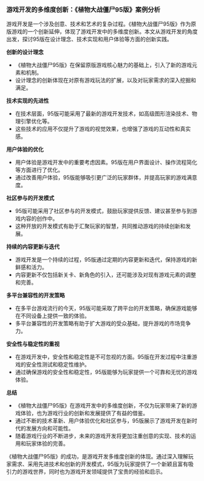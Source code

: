 ### 游戏开发的多维度创新：《植物大战僵尸95版》案例分析

游戏开发是一个涉及创意、技术和艺术的复杂过程。《植物大战僵尸95版》作为原版游戏的一个创新延伸，体现了游戏开发中的多维度创新。本文从游戏开发的角度出发，探讨95版在设计理念、技术实现和用户体验等方面的创新实践。

**创新的设计理念**
- 《植物大战僵尸95版》在保留原版游戏核心魅力的基础上，引入了新的游戏元素和机制。
- 设计理念的创新体现在对原有游戏玩法的扩展，以及对玩家需求的深入挖掘和满足。

**技术实现的先进性**
- 在技术层面，95版可能采用了最新的游戏开发技术，如高级图形渲染技术、物理引擎优化等。
- 这些技术的应用不仅提升了游戏的视觉效果，也增强了游戏的互动性和真实感。

**用户体验的优化**
- 用户体验是游戏开发中的重要考虑因素。95版在用户界面设计、操作流程简化等方面进行了优化。
- 通过改善用户体验，95版能够吸引更广泛的玩家群体，并提高玩家的游戏满意度。

**社区参与的开发模式**
- 95版可能采用了社区参与的开发模式，鼓励玩家提供反馈、建议甚至参与到游戏内容的创作中。
- 这种开放的开发模式有助于汇聚玩家的智慧，共同推动游戏的持续创新和发展。

**持续的内容更新与迭代**
- 游戏开发是一个持续的过程，95版通过定期的内容更新和迭代，保持游戏的新鲜感和活力。
- 内容更新不仅包括新关卡、新角色的引入，还可能涉及对现有游戏元素的调整和完善。

**多平台兼容性的开发策略**
- 在多平台游戏流行的今天，95版可能采取了跨平台的开发策略，确保游戏能够在不同设备上提供一致的体验。
- 多平台兼容性的开发策略有助于扩大游戏的受众基础，提升游戏的市场竞争力。

**安全性与稳定性的重视**
- 在游戏开发中，安全性和稳定性是不可忽视的方面。95版在开发过程中注重游戏的安全性测试和稳定性维护。
- 通过确保游戏的安全性和稳定性，95版能够为玩家提供一个可靠和无忧的游戏体验。

**总结**
- 《植物大战僵尸95版》在游戏开发中的多维度创新，不仅为玩家带来了新的游戏体验，也为游戏行业的创新和发展提供了有益的借鉴。
- 通过不断的技术革新、用户体验优化和社区参与，95版展示了游戏开发在新时代的发展方向和可能性。
- 随着游戏行业的不断进步，未来的游戏开发将更加注重创意的实现、技术的运用和玩家体验的完善。

《植物大战僵尸95版》的成功，是游戏开发多维度创新的体现。通过深入理解玩家需求、采用先进技术和创新的开发模式，95版为玩家提供了一个新颖且富有吸引力的游戏世界，同时也为游戏开发领域提供了宝贵的经验和启示。